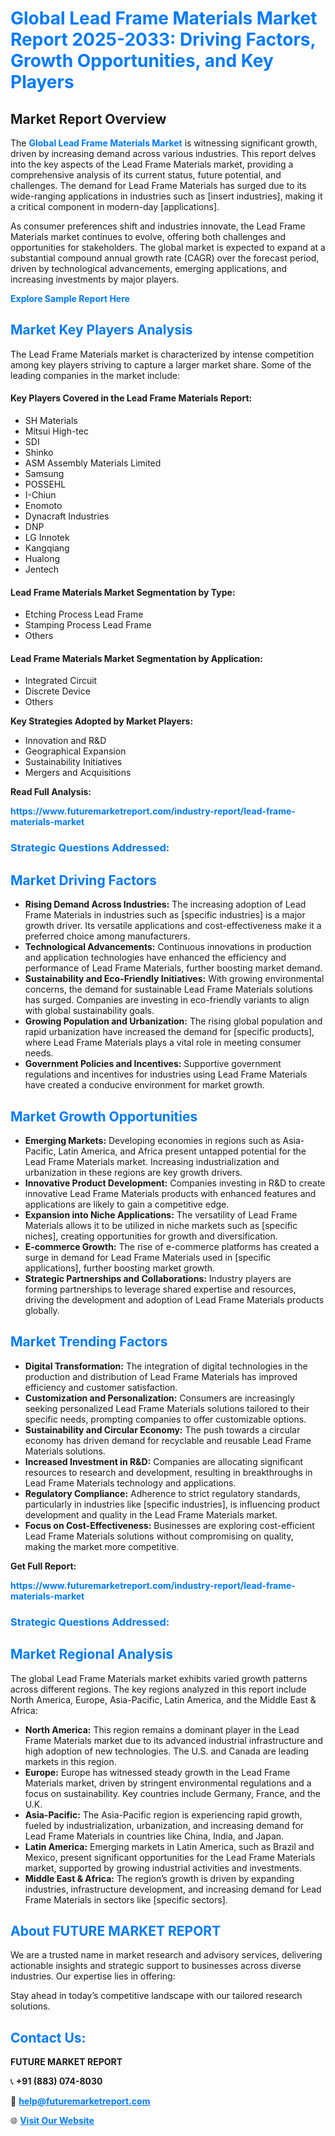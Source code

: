 <h1 style="color: #007BFF;">Global Lead Frame Materials Market Report 2025-2033: Driving Factors, Growth Opportunities, and Key Players</h1>

<section id="overview">
<h2>Market Report Overview</h2>
<p>The <a href="https://www.futuremarketreport.com/industry-report/lead-frame-materials-market" style="color: #007BFF; text-decoration: none;"><strong>Global Lead Frame Materials Market</strong></a> is witnessing significant growth, driven by increasing demand across various industries. This report delves into the key aspects of the Lead Frame Materials market, providing a comprehensive analysis of its current status, future potential, and challenges. The demand for Lead Frame Materials has surged due to its wide-ranging applications in industries such as [insert industries], making it a critical component in modern-day [applications].</p>
<p>As consumer preferences shift and industries innovate, the Lead Frame Materials market continues to evolve, offering both challenges and opportunities for stakeholders. The global market is expected to expand at a substantial compound annual growth rate (CAGR) over the forecast period, driven by technological advancements, emerging applications, and increasing investments by major players.</p>
</section>

<section id="overview">
<p><a href="https://www.futuremarketreport.com/request-sample/reportId=42868" style="color: #007BFF; text-decoration: none;"><strong>Explore Sample Report Here</strong></a></p>
</section>

<section id="key-players">
<h2 style="color: #007BFF;">Market Key Players Analysis</h2>
<p>The Lead Frame Materials market is characterized by intense competition among key players striving to capture a larger market share. Some of the leading companies in the market include:</p>
<h4>Key Players Covered in the Lead Frame Materials Report:</h4>
<ul><li>SH Materials</li><li>Mitsui High-tec</li><li>SDI</li><li>Shinko</li><li>ASM Assembly Materials Limited</li><li>Samsung</li><li>POSSEHL</li><li>I-Chiun</li><li>Enomoto</li><li>Dynacraft Industries</li><li>DNP</li><li>LG Innotek</li><li>Kangqiang</li><li>Hualong</li><li>Jentech</li></ul>
<h4>Lead Frame Materials Market Segmentation by Type:</h4>
<ul><li>Etching Process Lead Frame</li><li>Stamping Process Lead Frame</li><li>Others</li></ul>

<h4>Lead Frame Materials Market Segmentation by Application:</h4>
<ul><li>Integrated Circuit</li><li>Discrete Device</li><li>Others</li></ul>
<p><strong>Key Strategies Adopted by Market Players:</strong></p>
<ul>
<li>Innovation and R&D</li>
<li>Geographical Expansion</li>
<li>Sustainability Initiatives</li>
<li>Mergers and Acquisitions</li>
</ul>
</section>

<section>
<p><strong>Read Full Analysis: </strong></p><a href="https://www.futuremarketreport.com/industry-report/lead-frame-materials-market" style="color: #007BFF; text-decoration: none;"><strong>https://www.futuremarketreport.com/industry-report/lead-frame-materials-market</strong></a>
<h3 style="color: #007BFF;">Strategic Questions Addressed:</h3>
</section>

<section id="driving-factors">
<h2 style="color: #007BFF;">Market Driving Factors</h2>
<ul>
<li><strong>Rising Demand Across Industries:</strong> The increasing adoption of Lead Frame Materials in industries such as [specific industries] is a major growth driver. Its versatile applications and cost-effectiveness make it a preferred choice among manufacturers.</li>
<li><strong>Technological Advancements:</strong> Continuous innovations in production and application technologies have enhanced the efficiency and performance of Lead Frame Materials, further boosting market demand.</li>
<li><strong>Sustainability and Eco-Friendly Initiatives:</strong> With growing environmental concerns, the demand for sustainable Lead Frame Materials solutions has surged. Companies are investing in eco-friendly variants to align with global sustainability goals.</li>
<li><strong>Growing Population and Urbanization:</strong> The rising global population and rapid urbanization have increased the demand for [specific products], where Lead Frame Materials plays a vital role in meeting consumer needs.</li>
<li><strong>Government Policies and Incentives:</strong> Supportive government regulations and incentives for industries using Lead Frame Materials have created a conducive environment for market growth.</li>
</ul>
</section>

<section id="growth-opportunities">
<h2 style="color: #007BFF;">Market Growth Opportunities</h2>
<ul>
<li><strong>Emerging Markets:</strong> Developing economies in regions such as Asia-Pacific, Latin America, and Africa present untapped potential for the Lead Frame Materials market. Increasing industrialization and urbanization in these regions are key growth drivers.</li>
<li><strong>Innovative Product Development:</strong> Companies investing in R&D to create innovative Lead Frame Materials products with enhanced features and applications are likely to gain a competitive edge.</li>
<li><strong>Expansion into Niche Applications:</strong> The versatility of Lead Frame Materials allows it to be utilized in niche markets such as [specific niches], creating opportunities for growth and diversification.</li>
<li><strong>E-commerce Growth:</strong> The rise of e-commerce platforms has created a surge in demand for Lead Frame Materials used in [specific applications], further boosting market growth.</li>
<li><strong>Strategic Partnerships and Collaborations:</strong> Industry players are forming partnerships to leverage shared expertise and resources, driving the development and adoption of Lead Frame Materials products globally.</li>
</ul>
</section>

<section id="trending-factors">
<h2 style="color: #007BFF;">Market Trending Factors</h2>
<ul>
<li><strong>Digital Transformation:</strong> The integration of digital technologies in the production and distribution of Lead Frame Materials has improved efficiency and customer satisfaction.</li>
<li><strong>Customization and Personalization:</strong> Consumers are increasingly seeking personalized Lead Frame Materials solutions tailored to their specific needs, prompting companies to offer customizable options.</li>
<li><strong>Sustainability and Circular Economy:</strong> The push towards a circular economy has driven demand for recyclable and reusable Lead Frame Materials solutions.</li>
<li><strong>Increased Investment in R&D:</strong> Companies are allocating significant resources to research and development, resulting in breakthroughs in Lead Frame Materials technology and applications.</li>
<li><strong>Regulatory Compliance:</strong> Adherence to strict regulatory standards, particularly in industries like [specific industries], is influencing product development and quality in the Lead Frame Materials market.</li>
<li><strong>Focus on Cost-Effectiveness:</strong> Businesses are exploring cost-efficient Lead Frame Materials solutions without compromising on quality, making the market more competitive.</li>
</ul>
</section>

<section>
<p><strong>Get Full Report: </strong></p><a href="https://www.futuremarketreport.com/industry-report/lead-frame-materials-market" style="color: #007BFF; text-decoration: none;"><strong>https://www.futuremarketreport.com/industry-report/lead-frame-materials-market</strong></a>
<h3 style="color: #007BFF;">Strategic Questions Addressed:</h3>
</section>


<section id="regional-analysis">
<h2 style="color: #007BFF;">Market Regional Analysis</h2>
<p>The global Lead Frame Materials market exhibits varied growth patterns across different regions. The key regions analyzed in this report include North America, Europe, Asia-Pacific, Latin America, and the Middle East & Africa:</p>
<ul>
<li><strong>North America:</strong> This region remains a dominant player in the Lead Frame Materials market due to its advanced industrial infrastructure and high adoption of new technologies. The U.S. and Canada are leading markets in this region.</li>
<li><strong>Europe:</strong> Europe has witnessed steady growth in the Lead Frame Materials market, driven by stringent environmental regulations and a focus on sustainability. Key countries include Germany, France, and the U.K.</li>
<li><strong>Asia-Pacific:</strong> The Asia-Pacific region is experiencing rapid growth, fueled by industrialization, urbanization, and increasing demand for Lead Frame Materials in countries like China, India, and Japan.</li>
<li><strong>Latin America:</strong> Emerging markets in Latin America, such as Brazil and Mexico, present significant opportunities for the Lead Frame Materials market, supported by growing industrial activities and investments.</li>
<li><strong>Middle East & Africa:</strong> The region’s growth is driven by expanding industries, infrastructure development, and increasing demand for Lead Frame Materials in sectors like [specific sectors].</li>
</ul>
</section>

<footer>
<h2 style="color: #007BFF;">About FUTURE MARKET REPORT</h2>
<p>We are a trusted name in market research and advisory services, delivering actionable insights and strategic support to businesses across diverse industries. Our expertise lies in offering:</p>

<p>Stay ahead in today’s competitive landscape with our tailored research solutions.</p>

<h2 style="color: #007BFF;">Contact Us:</h2>
<p><strong>FUTURE MARKET REPORT</strong></p>
<p>📞 <strong>+91 (883) 074-8030</strong></p>
<p>📧 <strong><a href="mailto:help@futuremarketreport.com" style="color: #007BFF;">help@futuremarketreport.com</a></strong></p>
<p>🌐 <strong><a href="https://www.futuremarketreport.com/" style="color: #007BFF;">Visit Our Website</a></strong></p>
</footer>